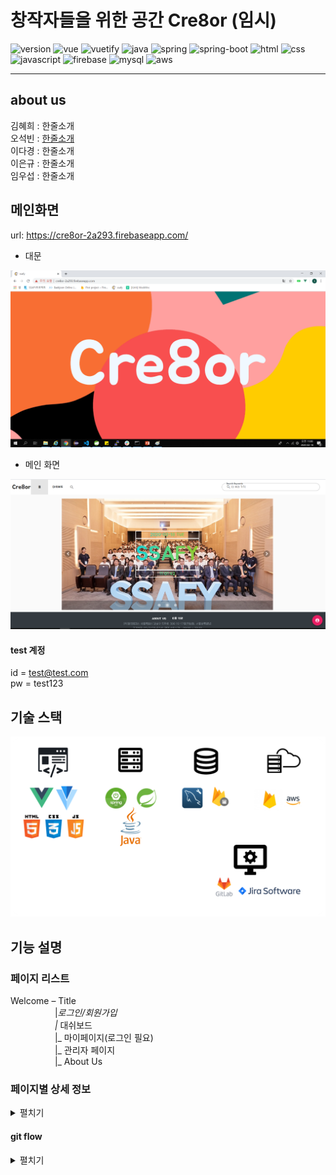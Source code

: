 # 창작자들을 위한 공간 Cre8or (임시)

![version](https://img.shields.io/badge/version-1.0.0-orange?)
![vue](https://img.shields.io/badge/vue-4.1.2-blue?logo=Vue.js)
![vuetify](https://img.shields.io/badge/vuetify-6.13.4-blue?logo=vuetify)
![java](https://img.shields.io/badge/java-1.8.0-orange?logo=java)
![spring](https://img.shields.io/badge/spring-3.9.7-yellow?logo=spring)
![spring-boot](https://img.shields.io/badge/springboot-3.9.7-yellow?logo=spring)
![html](https://img.shields.io/badge/html-html5-red?logo=html5)
![css](https://img.shields.io/badge/css-css3-red?logo=css3)
![javascript](https://img.shields.io/badge/javascript-es6-yellowgreen?logo=javascript)
![firebase](https://img.shields.io/badge/firebase-firebase-red?logo=firebase)
![mysql](https://img.shields.io/badge/mysql-5.7.29-yellowgreen?logo=mysql)
![aws](https://img.shields.io/badge/aws%20-rds-ff69b4?logo=Amazon)

---
## about us

김혜희 : 한줄소개<br/>
오석빈 : [한줄소개](https://github.com/hasihime/resume)<br/>
이다경 : 한줄소개<br/>
이은규 : 한줄소개<br/>
임우섭 : 한줄소개<br/>

## 메인화면

url: https://cre8or-2a293.firebaseapp.com/

- 대문
<img src="../../img/Project/02VueProject/welcome.png ">

- 메인 화면
<img src="../../img/Project/02VueProject/title.png ">


#### test 계정
id = test@test.com <br/>
pw = test123 <br/>

## 기술 스택
<img src="../../img/Project/02VueProject/tech_stack.png ">


## 기능 설명

### 페이지 리스트 <br/>
Welcome – Title <br/> 
&nbsp;&nbsp;&nbsp;&nbsp;&nbsp;&nbsp;&nbsp;&nbsp;&nbsp;&nbsp;&nbsp;&nbsp;&nbsp;&nbsp;&nbsp;&nbsp;&nbsp;
|_로그인/회원가입 <br/>
&nbsp;&nbsp;&nbsp;&nbsp;&nbsp;&nbsp;&nbsp;&nbsp;&nbsp;&nbsp;&nbsp;&nbsp;&nbsp;&nbsp;&nbsp;&nbsp;&nbsp;
|_ 대쉬보드 <br/>
&nbsp;&nbsp;&nbsp;&nbsp;&nbsp;&nbsp;&nbsp;&nbsp;&nbsp;&nbsp;&nbsp;&nbsp;&nbsp;&nbsp;&nbsp;&nbsp;&nbsp;
|_ 마이페이지(로그인 필요) <br/>
&nbsp;&nbsp;&nbsp;&nbsp;&nbsp;&nbsp;&nbsp;&nbsp;&nbsp;&nbsp;&nbsp;&nbsp;&nbsp;&nbsp;&nbsp;&nbsp;&nbsp;
|_ 관리자 페이지 <br/>
&nbsp;&nbsp;&nbsp;&nbsp;&nbsp;&nbsp;&nbsp;&nbsp;&nbsp;&nbsp;&nbsp;&nbsp;&nbsp;&nbsp;&nbsp;&nbsp;&nbsp;
|_ About Us <br/>
 
### 페이지별 상세 정보 <br/>
 <details><summary>펼치기</summary>
 <br>
 
 Welcome -> <br/>
 - 가장 첫 화면. 아무곳이나 터치하면 title로 이동<br/>

Title <br/>
 - Kerosel을 이용한 일간/주간/월간 키워드를 보여줌<br/>
    1. 각 키워드는 시간과 같이 나옴<br/>
 - Welcome을 제외하고 nav바와 footer 등장.<br/>
    1.	Nav 바는 cre8or로고(웰컴 이동), 홈, 대쉬보드, 마이페이지(로그인 페이지), 관리자(admin 계정만) 표시. 모바일로 볼 경우 터치로 nav 바를 스크롤 가능<br/>
    2.	Nav 바에서 키워드 검색 시, 대시보드에서 검색값을 얻을 수 있음.<br/>
    3.	Footer에선 About Us 와 이용약관, 주소가 적혀있음<br/>
 - Speed dial 기능을 통해 비 로그인시 로그인/회원가입 버튼 활성화, 로그인시 글쓰기, 로그아웃, 마이페이지 버튼 활성화<br/>
<br/> 
<br/>

#### 로그인 <br/>
- Id 패스워드를 통한 로그인 가능<br/>
    1. 최초 로그인 시 메일 주소로 인증 메일을 발송 후 인증을 해야 서비스 이용 가능 <br/>
 - 소셜 로그인기능 추가(Google, Facebook)<br/>
    1. 소셜 로그인 시 회원이 아니면 자동 회원가입<br/>
 - 로그인 페이지에서 바로 회원가입 modal로 이동 가능<br/>
 - 패스워드 분실시, 이메일을 입력하면 패스워드 재설정 이메일을 발송.<br/>
<br/>
<br/>

####  About Us <br/>
 - 맴버별 자기소개.<br/>
    1. 썸네일로 표시되다 햄버거 버튼 클릭시 상세보기 나옴<br/>
<br/>
<br/>

####  대쉬보드 <br/>
- 오늘 날짜의 일간 키워드로 작성된 post를 보여줌.<br/>
    1. tab기능으로 일간,주간,월간 자유롭게 이동 가능<br/>
    2. 섬네일 이미지는 포스트가 그림인 경우 해당 그림의 미리보기화면이 나오며 그 외에는 기본 이미지 파일이 나온다.<br/>
    3. 대쉬보드는 반응형 웹 기능을 탑재하여 화면 사이즈에 맞게 포스트의 배치가 변경됨.<br/>
- 달력을 열었을 경우, 해당 일/주/월에 맞는 키워드를 표시. 키워드 클릭 시 해당 키워드에 대한 post가 표시됨.<br/>
    1. 달력은 해당일 이전의 키워드만 표시되며 이후의 키워드는 표시되지 않게 설정함.<br/>
- 포스트 작성은 Speed dial을 통해 어디서든지 작성이 가능하며 포스트 작성 버튼 클릭시 해당 기간에 속하는 일/주/월 키워드와 글/그림/음악/영상에 해당하는 카테고리를 선택할 수 있음. 그리고 제목과 내용 작성이 가능하며 파일을 첨부하면 파이어베이스 DB에 업로드를 한다.<br/>
- 포스트를 클릭시, Modal로 포스트를 상세 보기 가능. 상세페이지는 키워드에 맞는 내용을 보여주며 컨텐츠는 글, 그림, 음악, 영상으로 나타남. <br/>
    1. 좋아요와 즐겨찾기 버튼을 클릭시 마이페이지에서 즐겨찾기한 작가와 좋아요한 포스트를 모아서 볼 수 있음<br/>
    2. 포스트를 작성한 사람이면 자유롭게 수정 삭제 가능<br/>
    3. 댓글 기능을 통해 로그인을 한 유저라면 댓글을 추가 및 삭제, 수정이 가능함<br/>
<br/>
<br/>

#### 마이페이지 <br/>
- 마이페이지는 로그인을 한 유저한테만 접근이 가능하며 자신의 프로필 영역과 포스트 관련 부분을 확인 할 수 있다. <br/>
    1.	웹화면에서는 프로필과 포스트 영역이 가로로 배치되지만 모바일 화면에서는 프로필 영역 아래에 포스트 영역이 배치된다. <br/>
 - 프로필 영역은 자신의 email, 한줄소개, 프로필 사진을 볼 수 있으며 회원정보 수정과 탈퇴가 가능하다. <br/>
    1. 프로필 사진은 기본 이미지가 들어있으나 수정을 통해 변경이 가능함. <br/>
 - 포스트 영역은 나의 작품, 좋아하는 작가, 좋아하는 작품 3개의 탭으로 구성된다. <br/>
    1. 나의 작품은 여태까지 내가 작성한 포스트를 볼 수 있다. <br/>
    2. 좋아하는 작가는 내가 즐겨찾기한 작가 목록을 볼 수 있으며, 작가를 클릭시 그 작가에 해당하는 마이페이지로 이동이 가능하다. <br/>
    3.좋아하는 작품은 내가 좋아요를 누른 작품을 표시한다. <br/>
<br/>
<br/>

#### 관리자 <br/>
- 관리자 페이지는 관리자로 권한을 부여받은 사람만 접근이 가능하며 게시글 관리와 회원관리를 할 수 있다. <br/>
 - 게시글 관리는 달력이 표기되는데 여기서 해당일에 대한 통계를 보거나 키워드를 추가할 수 있음. <br/>
    1. 키워드가 있는 일의 숫자를 누르면 통계 차트를 볼 수 있으며 이 차트는 카테고리 별로 포스트의 분포를 볼 수 있다. <br/>
    2. 키워드를 클릭 시 키워드 수정이 가능하며 키워드별 포스트 개수를 알 수 있다. <br/>
    3. 만약 키워드가 비워있는 일자를 클릭하면 즉시 키워드와 키워드 이미지를 업로드 할 수 있다. <br/>
 - 회원관리는 회원정보를 확인 할 수 있으며 회원별 권한 설정이 가능하다. <br/>
    1. 회원은 이메일, 닉네임 등으로 검색 시 즉각적인 결과를 보여준다. <br/>
    2. 각 컬럼별 오름차순, 내림차순으로 정렬이 가능하다. <br/>
    3. 회원은 한번에 5개,10개,15개,전부 표기하는 식으로 변경이 가능하다. <br/>

 </details>
 



#### git flow
 <details><summary>펼치기</summary>
<img src="../../img/Project/02VueProject/git_branch/22.PNG">
<img src="../../img/Project/02VueProject/git_branch/21.PNG">
<img src="../../img/Project/02VueProject/git_branch/20.PNG">
<img src="../../img/Project/02VueProject/git_branch/19.PNG">
<img src="../../img/Project/02VueProject/git_branch/18.PNG">
<img src="../../img/Project/02VueProject/git_branch/17.PNG">
<img src="../../img/Project/02VueProject/git_branch/16.PNG">
<img src="../../img/Project/02VueProject/git_branch/15.PNG">
<img src="../../img/Project/02VueProject/git_branch/14.PNG">
<img src="../../img/Project/02VueProject/git_branch/13.PNG">
<img src="../../img/Project/02VueProject/git_branch/12.PNG">
<img src="../../img/Project/02VueProject/git_branch/11.PNG">
<img src="../../img/Project/02VueProject/git_branch/10.PNG">
<img src="../../img/Project/02VueProject/git_branch/09.PNG">
<img src="../../img/Project/02VueProject/git_branch/08.PNG">
<img src="../../img/Project/02VueProject/git_branch/07.PNG">
<img src="../../img/Project/02VueProject/git_branch/06.PNG">
<img src="../../img/Project/02VueProject/git_branch/05.PNG">
<img src="../../img/Project/02VueProject/git_branch/04.PNG">
<img src="../../img/Project/02VueProject/git_branch/03.PNG">
<img src="../../img/Project/02VueProject/git_branch/02.PNG">
<img src="../../img/Project/02VueProject/git_branch/01.PNG">
</details>

